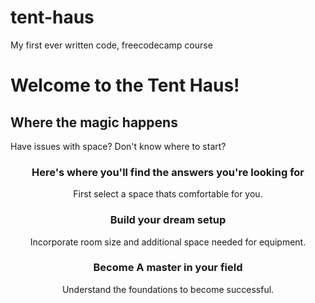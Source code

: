 # tent-haus
My first ever written code, freecodecamp course

<This is my header />
<h1>Welcome to the Tent Haus!</h1>
<h2>Where the magic happens</h2>

<My paragrapgh gpes here />
<p>Have issues with space? Don't know where to start?</p>

<Header and paragrapgh />
<h3>Here's where you'll find the answers you're looking for</h3>
<p>First select a space thats comfortable for you.</p>

<h3>Build your dream setup</h3>
<P>Incorporate room size and additional space needed for equipment.</P>

<h3>Become A master in your field</h3>
<p>Understand the foundations to become successful.</p>
